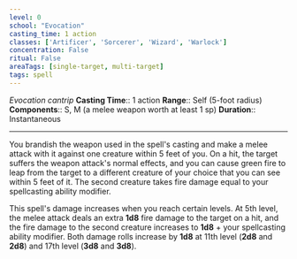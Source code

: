 ```yaml
---
level: 0
school: "Evocation"
casting_time: 1 action
classes: ['Artificer', 'Sorcerer', 'Wizard', 'Warlock']
concentration: False
ritual: False
areaTags: [single-target, multi-target]
tags: spell
---
```


_Evocation cantrip_
**Casting Time**:: 1 action
**Range**:: Self (5-foot radius)
**Components**:: S, M (a melee weapon worth at least 1 sp)
**Duration**:: Instantaneous

---

You brandish the weapon used in the spell's casting and make a melee attack with it against one creature within 5 feet of you. On a hit, the target suffers the weapon attack's normal effects, and you can cause green fire to leap from the target to a different creature of your choice that you can see within 5 feet of it. The second creature takes fire damage equal to your spellcasting ability modifier.

This spell's damage increases when you reach certain levels. At 5th level, the melee attack deals an extra **1d8** fire damage to the target on a hit, and the fire damage to the second creature increases to **1d8** + your spellcasting ability modifier. Both damage rolls increase by **1d8** at 11th level (**2d8** and **2d8**) and 17th level (**3d8** and **3d8**).



